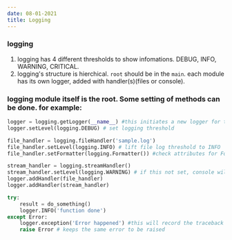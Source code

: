 ```yaml
---
date: 08-01-2021
title: Logging
---
```


### logging
1. logging has 4 different thresholds to show infomations. DEBUG, INFO, WARNING, CRITICAL.
2. logging's structure is hierchical. ```root``` should be in the ```main```. each module has its own logger, added with handler(s)(files or console).
### logging module itself is the root. Some setting of methods can be done. for example:
```python
logger = logging.getLogger(__name__) #this initiates a new logger for the current module.
logger.setLevel(logging.DEBUG) # set logging threshold

file_handler = logging.fileHandler('sample.log')
file_handler.setLevel(logging.INFO) # lift file log threshold to INFO
file_handler.setFormatter(logging.Formatter()) #check attributes for Formatter in 'https://docs.python.org/3/library/logging.html#logging.LogRecord'

stream_handler = logging.streamHandler()
stream_handler.setLevel(logging.WARNING) # if this not set, console will use DEBUG as level set in logger.
logger.addHandler(file_handler)
logger.addHandler(stream_handler)

try:
    result = do_something()
    logger.INFO('function done')
except Error:
    logger.exception('Error happened') #this will record the traceback in the log file and console
    raise Error # keeps the same error to be raised
```
